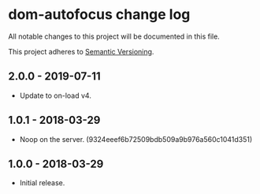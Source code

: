 # dom-autofocus change log

All notable changes to this project will be documented in this file.

This project adheres to [Semantic Versioning](http://semver.org/).

## 2.0.0 - 2019-07-11

 * Update to on-load v4.

## 1.0.1 - 2018-03-29

 * Noop on the server. (9324eeef6b72509bdb509a9b976a560c1041d351)

## 1.0.0 - 2018-03-29

 * Initial release.
